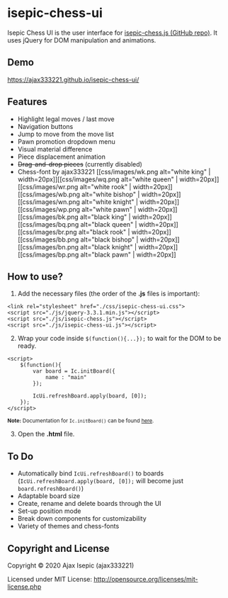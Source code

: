 isepic-chess-ui
================

Isepic Chess UI is the user interface for [isepic-chess.js (GitHub repo)](https://github.com/ajax333221/isepic-chess). It uses jQuery for DOM manipulation and animations.

Demo
-------------

https://ajax333221.github.io/isepic-chess-ui/

Features
-------------

- Highlight legal moves / last move
- Navigation buttons
- Jump to move from the move list
- Pawn promotion dropdown menu
- Visual material difference
- Piece displacement animation
- ~~Drag-and-drop pieces~~ (currently disabled)
- Chess-font by ajax333221 [[css/images/wk.png alt="white king" | width=20px]][[css/images/wq.png alt="white queen" | width=20px]][[css/images/wr.png alt="white rook" | width=20px]][[css/images/wb.png alt="white bishop" | width=20px]][[css/images/wn.png alt="white knight" | width=20px]][[css/images/wp.png alt="white pawn" | width=20px]][[css/images/bk.png alt="black king" | width=20px]][[css/images/bq.png alt="black queen" | width=20px]][[css/images/br.png alt="black rook" | width=20px]][[css/images/bb.png alt="black bishop" | width=20px]][[css/images/bn.png alt="black knight" | width=20px]][[css/images/bp.png alt="black pawn" | width=20px]]

How to use?
-------------

1. Add the necessary files (the order of the **.js** files is important):

```
<link rel="stylesheet" href="./css/isepic-chess-ui.css">
<script src="./js/jquery-3.3.1.min.js"></script>
<script src="./js/isepic-chess.js"></script>
<script src="./js/isepic-chess-ui.js"></script>
```

2. Wrap your code inside `$(function(){...});` to wait for the DOM to be ready.

```
<script>
	$(function(){
		var board = Ic.initBoard({
			name : "main"
		});
		
		IcUi.refreshBoard.apply(board, [0]);
	});
</script>
```
<sub>**Note:** Documentation for `Ic.initBoard()` can be found [here](https://github.com/ajax333221/isepic-chess#documentation).</sub>

3. Open the **.html** file.

To Do
-------------

- Automatically bind `IcUi.refreshBoard()` to boards (`IcUi.refreshBoard.apply(board, [0]);` will become just `board.refreshBoard()`)
- Adaptable board size
- Create, rename and delete boards through the UI
- Set-up position mode
- Break down components for customizability
- Variety of themes and chess-fonts

Copyright and License
-------------

Copyright © 2020 Ajax Isepic (ajax333221)

Licensed under MIT License: http://opensource.org/licenses/mit-license.php

